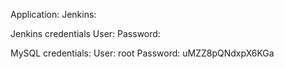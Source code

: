 Application: 
    Jenkins: 
    
Jenkins credentials
    User: 
Password: 

MySQL credentials:
    User: root
Password: uMZZ8pQNdxpX6KGa